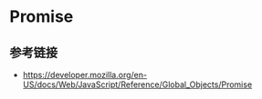 # Promise

## 参考链接
* https://developer.mozilla.org/en-US/docs/Web/JavaScript/Reference/Global_Objects/Promise
